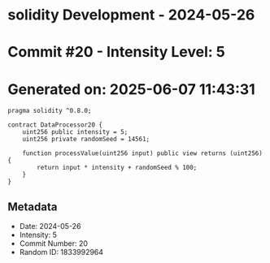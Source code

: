 ﻿# solidity Development - 2024-05-26
# Commit #20 - Intensity Level: 5
# Generated on: 2025-06-07 11:43:31
```solidity
pragma solidity ^0.8.0;

contract DataProcessor20 {
    uint256 public intensity = 5;
    uint256 private randomSeed = 14561;

    function processValue(uint256 input) public view returns (uint256) {
        return input * intensity + randomSeed % 100;
    }
}
```
## Metadata
- Date: 2024-05-26
- Intensity: 5
- Commit Number: 20
- Random ID: 1833992964
